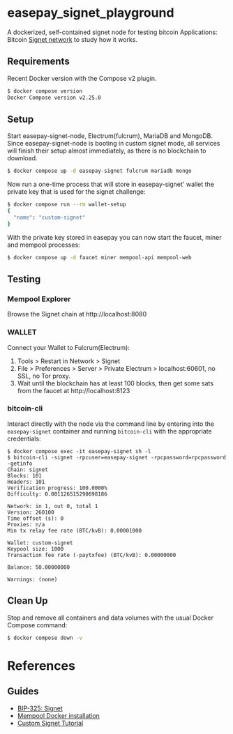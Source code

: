 # easepay_signet_playground
A dockerized, self-contained signet node for testing bitcoin Applications:  Bitcoin [Signet network](https://en.bitcoin.it/wiki/Signet) to study how it works.

## Requirements

Recent Docker version with the Compose v2 plugin.

```bash
$ docker compose version
Docker Compose version v2.25.0
```

## Setup

Start easepay-signet-node, Electrum(fulcrum), MariaDB and MongoDB.
Since easepay-signet-node is booting in custom signet mode, all services  will finish their setup almost immediately, as there is no blockchain to download.

```bash
$ docker compose up -d easepay-signet fulcrum mariadb mongo
```

Now run a one-time process that will store in easepay-signet' wallet the private key that is used for the signet challenge:

```bash
$ docker compose run --rm wallet-setup
{
  "name": "custom-signet"
}
```

With the private key stored in easepay you can now start the faucet, miner and mempool processes:

```bash
$ docker compose up -d faucet miner mempool-api mempool-web
```

## Testing

### Mempool Explorer

Browse the Signet chain at http://localhost:8080

### WALLET

Connect your Wallet to Fulcrum(Electrum):

1. Tools > Restart in Network > Signet
2. File > Preferences > Server > Private Electrum > localhost:60601, no SSL, no Tor proxy.
3. Wait until the blockchain has at least 100 blocks, then get some sats from the faucet at http://localhost:8123

### bitcoin-cli

Interact directly with the node via the command line by entering into the `easepay-signet` container and running `bitcoin-cli` with the appropriate credentials:

```shell
$ docker compose exec -it easepay-signet sh -l
$ bitcoin-cli -signet -rpcuser=easepay-signet -rpcpassword=rpcpassword -getinfo
Chain: signet
Blocks: 101
Headers: 101
Verification progress: 100.0000%
Difficulty: 0.001126515290698186

Network: in 1, out 0, total 1
Version: 260100
Time offset (s): 0
Proxies: n/a
Min tx relay fee rate (BTC/kvB): 0.00001000

Wallet: custom-signet
Keypool size: 1000
Transaction fee rate (-paytxfee) (BTC/kvB): 0.00000000

Balance: 50.00000000

Warnings: (none)
```


## Clean Up

Stop and remove all containers and data volumes with the usual Docker Compose command:

```bash
$ docker compose down -v
```


# References

## Guides

* [BIP-325: Signet](https://bips.xyz/325)
* [Mempool Docker installation](https://github.com/mempool/mempool/blob/master/docker/README.md)
* [Custom Signet Tutorial](https://en.bitcoin.it/wiki/Signet#Custom_Signet)
